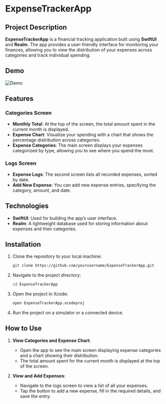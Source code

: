# ExpenseTrackerApp

## Project Description

**ExpenseTrackerApp** is a financial tracking application built using **SwiftUI** and **Realm**. The app provides a user-friendly interface for monitoring your finances, allowing you to view the distribution of your expenses across categories and track individual spending.

## Demo

![Demo](ExpenseDemo.gif)

## Features

### Categories Screen
- **Monthly Total**: At the top of the screen, the total amount spent in the current month is displayed.
- **Expense Chart**: Visualize your spending with a chart that shows the percentage distribution across categories.
- **Expense Categories**: The main screen displays your expenses categorized by type, allowing you to see where you spend the most.

### Logs Screen
- **Expense Logs**: The second screen lists all recorded expenses, sorted by date.
- **Add New Expense**: You can add new expense entries, specifying the category, amount, and date.

## Technologies

- **SwiftUI**: Used for building the app’s user interface.
- **Realm**: A lightweight database used for storing information about expenses and their categories.

## Installation

1. Clone the repository to your local machine:

   ```bash
   git clone https://github.com/yourusername/ExpenseTrackerApp.git
   ```

2. Navigate to the project directory:

   ```bash
   cd ExpenseTrackerApp
   ```

3. Open the project in Xcode:

   ```bash
   open ExpenseTrackerApp.xcodeproj
   ```
   
4. Run the project on a simulator or a connected device.

## How to Use

1. **View Categories and Expense Chart**:
   - Open the app to see the main screen displaying expense categories and a chart showing their distribution.
   - The total amount spent for the current month is displayed at the top of the screen.

2. **View and Add Expenses**:
   - Navigate to the logs screen to view a list of all your expenses.
   - Tap the button to add a new expense, fill in the required details, and save the entry.

